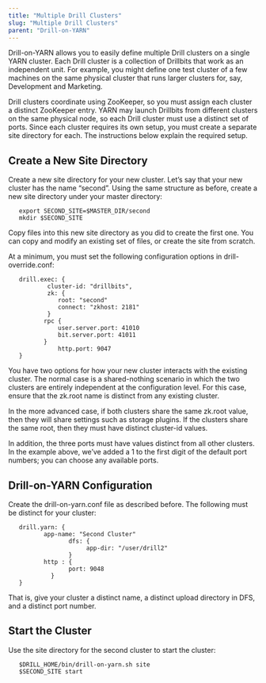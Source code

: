 ```yaml
---
title: "Multiple Drill Clusters"
slug: "Multiple Drill Clusters"
parent: "Drill-on-YARN"
---  
```


Drill-on-YARN allows you to easily define multiple Drill clusters on a single YARN cluster. Each Drill cluster is a collection of Drillbits that work as an independent unit. For example, you might define one test cluster of a few machines on the same physical cluster that runs larger clusters for, say, Development and Marketing.  

Drill clusters coordinate using ZooKeeper, so you must assign each cluster a distinct ZooKeeper
entry. YARN may launch Drillbits from different clusters on the same physical node, so each
Drill cluster must use a distinct set of ports. Since each cluster requires its own setup, you must create a separate site directory for each. The instructions below explain the required setup.  

## Create a New Site Directory
Create a new site directory for your new cluster. Let’s say that your new cluster has the name
“second”. Using the same structure as before, create a new site directory under your master
directory:  

       export SECOND_SITE=$MASTER_DIR/second
       mkdir $SECOND_SITE  

Copy files into this new site directory as you did to create the first one. You can copy and modify an existing set of files, or create the site from scratch.

At a minimum, you must set the following configuration options in drill-override.conf:  

       drill.exec: {
               cluster-id: "drillbits",
               zk: {
                  root: "second"
                  connect: "zkhost: 2181"
               }
              rpc {
                  user.server.port: 41010
                  bit.server.port: 41011
              }
                  http.port: 9047
       }  

You have two options for how your new cluster interacts with the existing cluster. The normal
case is a shared-nothing scenario in which the two clusters are entirely independent at the
configuration level. For this case, ensure that the zk.root name is distinct from any existing
cluster.

In the more advanced case, if both clusters share the same zk.root value, then they will
share settings such as storage plugins. If the clusters share the same root, then they must have distinct cluster-id values.  

In addition, the three ports must have values distinct from all other clusters. In the example
above, we’ve added a 1 to the first digit of the default port numbers; you can choose any available ports.  

## Drill-on-YARN Configuration
Create the drill-on-yarn.conf file as described before. The following must be distinct
for your cluster:  

       drill.yarn: {
              app-name: "Second Cluster"
                     dfs: {
                          app-dir: "/user/drill2"
                     }
              http : {
                     port: 9048
                }
       }

That is, give your cluster a distinct name, a distinct upload directory in DFS, and a distinct port number.  

## Start the Cluster
Use the site directory for the second cluster to start the cluster:  

       $DRILL_HOME/bin/drill-on-yarn.sh site
       $SECOND_SITE start  

